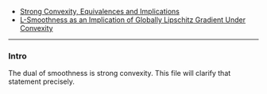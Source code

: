 - [Strong Convexity, Equivalences and Implications](AMATH%20516%20Numerical%20Optimizations/Strong%20Convexity,%20Equivalences%20and%20Implications.md)
- [L-Smoothness as an Implication of Globally Lipschitz Gradient Under Convexity](AMATH%20516%20Numerical%20Optimizations/Global%20Lipschitz%20Gradient,%20Strong%20Smoothness,%20Equivalence%20and%20Implications.md)

---
### **Intro**

The dual of smoothness is strong convexity. 
This file will clarify that statement precisely. 

